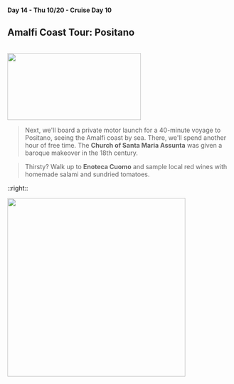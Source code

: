 #### Day 14 - Thu 10/20 - Cruise Day 10
## Amalfi Coast Tour: **Positano**
<br>
<img src="/amalfi-coast.jpg" height="150" width="300" style="margin:auto">
<br>

> Next, we'll board a private motor launch for a 40-minute voyage to Positano, seeing the Amalfi coast by sea.  There, we'll spend another hour of free time. 
> The **Church of Santa Maria Assunta** was given a baroque makeover in the 18th century.


> Thirsty? Walk up to **Enoteca Cuomo** and sample local red wines with homemade salami and sundried tomatoes.

::right::

<img src="/positano-map.jpg" height="400" width="400" style="margin:auto">